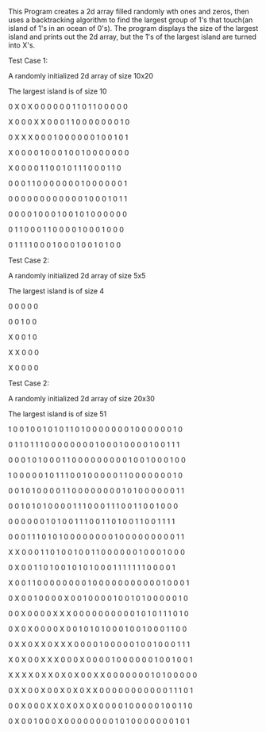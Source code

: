 This Program creates a 2d array filled randomly wth ones and zeros, then uses a backtracking algorithm to find the largest group of 1's that touch(an island of 1's in an ocean of 0's). The program displays the size of the largest island and prints out the 2d array, but the 1's of the largest island are turned into X's.

Test Case 1:

A randomly initialized 2d array of size 10x20

The largest island is of size 10

 0 X 0 X 0 0 0 0 0 0 1 1 0 1 1 0 0 0 0 0
 
 X 0 0 0 X X 0 0 0 1 1 0 0 0 0 0 0 0 1 0
 
 0 X X X 0 0 0 1 0 0 0 0 0 0 1 0 0 1 0 1
 
 X 0 0 0 0 1 0 0 0 1 0 0 1 0 0 0 0 0 0 0
 
 X 0 0 0 0 1 1 0 0 1 0 1 1 1 0 0 0 1 1 0
 
 0 0 0 1 1 0 0 0 0 0 0 0 1 0 0 0 0 0 0 1

 0 0 0 0 0 0 0 0 0 0 0 0 1 0 0 0 1 0 1 1
 
 0 0 0 0 1 0 0 0 1 0 0 1 0 1 0 0 0 0 0 0
 
 0 1 1 0 0 0 1 1 0 0 0 0 1 0 0 0 1 0 0 0
 
 0 1 1 1 1 0 0 0 1 0 0 0 1 0 0 1 0 1 0 0
 
 Test Case 2:

A randomly initialized 2d array of size 5x5

The largest island is of size 4

 0 0 0 0 0
 
 0 0 1 0 0
 
 X 0 0 1 0
 
 X X 0 0 0
 
 X 0 0 0 0
 
 Test Case 2:

A randomly initialized 2d array of size 20x30

The largest island is of size 51

 1 0 0 1 0 0 1 0 1 0 1 1 0 1 0 0 0 0 0 0 0 1 0 0 0 0 0 0 1 0
 
 0 1 1 0 1 1 1 0 0 0 0 0 0 0 0 1 0 0 0 1 0 0 0 0 1 0 0 1 1 1
 
 0 0 0 1 0 1 0 0 0 1 1 0 0 0 0 0 0 0 0 0 1 0 0 1 0 0 0 1 0 0
 
 1 0 0 0 0 0 1 0 1 1 1 0 0 1 0 0 0 0 0 1 1 0 0 0 0 0 0 0 1 0
 
 0 0 1 0 1 0 0 0 0 1 1 0 0 0 0 0 0 0 0 1 0 1 0 0 0 0 0 0 1 1
 
 0 0 1 0 1 0 1 0 0 0 0 1 1 1 0 0 0 1 1 1 0 0 1 1 0 0 1 0 0 0
 
 0 0 0 0 0 0 1 0 1 0 0 1 1 1 0 0 1 1 0 1 0 0 1 1 0 0 1 1 1 1
 
 0 0 0 1 1 1 0 1 0 1 0 0 0 0 0 0 0 0 1 0 0 0 0 0 0 0 0 0 1 1
 
 X X 0 0 0 1 1 0 1 0 0 1 0 0 1 1 0 0 0 0 0 0 1 0 0 0 1 0 0 0
 
 0 X 0 0 1 1 0 1 0 0 1 0 1 0 1 0 0 0 1 1 1 1 1 1 1 0 0 0 0 1
 
 X 0 0 1 1 0 0 0 0 0 0 0 0 1 0 0 0 0 0 0 0 0 0 0 0 1 0 0 0 1
 
 0 X 0 0 1 0 0 0 0 X 0 0 1 0 0 0 0 1 0 0 1 0 1 0 0 0 0 0 1 0
 
 0 0 X 0 0 0 0 X X X 0 0 0 0 0 0 0 0 0 0 1 0 1 0 1 1 1 0 1 0
 
 0 X 0 X 0 0 0 0 X 0 0 1 0 1 0 1 0 0 0 1 0 0 1 0 0 0 1 1 0 0
 
 0 X X 0 X X 0 X X X 0 0 0 0 1 0 0 0 0 0 1 0 0 1 0 0 0 1 1 1
 
 X 0 X 0 0 X X X 0 0 0 X 0 0 0 0 1 0 0 0 0 0 0 1 0 0 1 0 0 1
 
 X X X X 0 X X 0 X 0 X 0 0 X X 0 0 0 0 0 0 0 1 0 1 0 0 0 0 0
 
 0 X X 0 0 X 0 0 X 0 X 0 X X 0 0 0 0 0 0 0 0 0 0 0 1 1 1 0 1
 
 0 0 X 0 0 0 X X 0 X 0 X 0 X 0 0 0 0 1 0 0 0 0 0 1 0 0 1 1 0
 
 0 X 0 0 1 0 0 0 X 0 0 0 0 0 0 0 0 1 0 1 0 0 0 0 0 0 0 1 0 1
